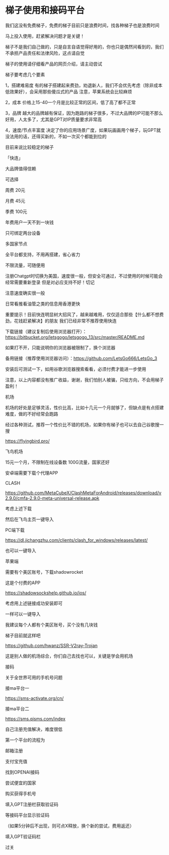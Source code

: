 # 梯子使用和接码平台

我们这没有免费梯子，免费的梯子目前只是浪费时间，找各种梯子也是浪费时间

马上投入使用，赶紧解决问题才是关键！

梯子不是我们自己做的，只是自言自语觉得好用的，你也只是偶然间看到的，我们不承担产品责任和法律风险，这点请自觉

梯子的使用请仔细看产品的网页介绍，请主动尝试


梯子要考虑几个要素

1，搭建难易度
有的梯子搭建起来费劲，劝退新人，我们不会优先考虑（除非成本低效果好），会采用那些傻瓜式的产品
注意，苹果系统会比较麻烦
  
2，成本
价格上15-40一个月是比较正常的区间，低了高了都不正常
  
3，品牌
越大的品牌越有保证，因为跑路的梯子很多，不过大品牌的IP可能不那么好用，人太多了，尤其是GPT对IP质量要求非常高
  
4，速度/节点丰富度
决定了你的应用场景广度，如果玩画画用个梯子，玩GPT就没法用的话，还得买新的，不如一次买个都能到位的
  
  
目前来说比较稳定的梯子

「快连」

大品牌值得信赖

可选择

周费 20元

月费 45元

季费 100元

年费用户一天不到一块钱

只可绑定两台设备

多国家节点

全平台都支持，不用再搭建，省心省力

不限流量，可随便用

注册Chatgpt时切换为美国，速度很一般，但安全可通过，不过使用的时候可能会经常需要重新登录
但是对必应支持不好！切记

注意速度确实很一般

日常看推看油管之类的信息用香港更快

重要提示！目前快连明显树大招风了，越来越难用，仅仅适合那些【什么都不想费劲，花钱赶紧解决】的朋友
我们已经非常不推荐使用快连


下载链接（建议复制后使用浏览器打开）：https://bitbucket.org/letsgogo/letsgogo_13/src/master/README.md 

如果打不开，只能说明你的浏览器被限制了，换个浏览器

备用链接（推荐使用浏览器访问）：https://github.com/LetsGo666/LetsGo_3

安装后可测试一下，如用谷歌浏览器搜索看看，必须付费才能进一步使用



注意，以上内容都没有推广收益，谢谢，我们怕别人被骗，只给方向，不会用梯子盈利！

机场

机场的好处是足够灵活，性价比高，比如十几元一个月就够了，但缺点是有点搭建难度，做的不好经常会跑路

经过各种测试，推荐一个性价比不错的机场，如果你有梯子也可以去自己谷歌搜一搜

https://flyingbird.pro/

飞鸟机场

15元一个月，不限制在线设备数 100G流量，国家还好

安卓端需要下载个代理APP

CLASH

https://github.com/MetaCubeX/ClashMetaForAndroid/releases/download/v2.9.0/cmfa-2.9.0-meta-universal-release.apk

考虑上述下载

然后在飞鸟主页一键导入

PC端下载

https://dl.jichangzhu.com/clients/clash_for_windows/releases/latest/

也可以一键导入

苹果端

需要有个美区账号，下载shadowrocket

这是个付费的APP

https://shadowsockshelp.github.io/ios/

考虑用上述链接成功安装即可

一样可以一键导入

我建议每个人都有个美区账号，买个没有几块钱

梯子目前就这样吧

https://github.com/hwanz/SSR-V2ray-Trojan

这是别人做的机场综合，你们自己去找也可以，关键是学会用机场

接码

关于全世界可用的手机号问题

接ma平台一

https://sms-activate.org/cn/

接ma平台二

https://sms.qisms.com/index

自己注册充值解决，难度很低

第一个平台的流程为

邮箱注册

支付宝充值

找到OPENAI接码

尝试便宜的国家

购买获得手机号

填入GPT注册栏获取验证码

等接码平台显示验证码

（如果5分钟后不出现，则可点X释放，换个新的尝试，费用返还）

填入GPT验证码栏

过关
 
